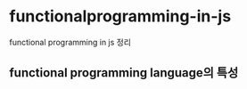 # functionalprogramming-in-js
functional programming in js 정리

## functional programming language의 특성 



